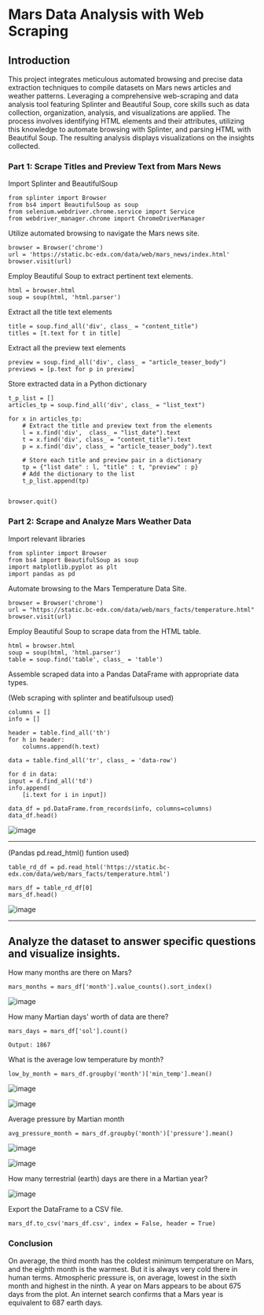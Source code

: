 # Mars Data Analysis with Web Scraping

## Introduction
This project integrates meticulous automated browsing and precise data extraction techniques to compile datasets on Mars news articles and weather patterns. Leveraging a comprehensive web-scraping and data analysis tool featuring Splinter and Beautiful Soup, core skills such as data collection, organization, analysis, and visualizations are applied. The process involves identifying HTML elements and their attributes, utilizing this knowledge to automate browsing with Splinter, and parsing HTML with Beautiful Soup. The resulting analysis displays visualizations on the insights collected.


### Part 1: Scrape Titles and Preview Text from Mars News

Import Splinter and BeautifulSoup

    from splinter import Browser
    from bs4 import BeautifulSoup as soup
    from selenium.webdriver.chrome.service import Service
    from webdriver_manager.chrome import ChromeDriverManager

Utilize automated browsing to navigate the Mars news site.

    browser = Browser('chrome')
    url = 'https://static.bc-edx.com/data/web/mars_news/index.html'
    browser.visit(url)

Employ Beautiful Soup to extract pertinent text elements.

    html = browser.html
    soup = soup(html, 'html.parser')

Extract all the title text elements

    title = soup.find_all('div', class_ = "content_title")
    titles = [t.text for t in title]

Extract all the preview text elements

    preview = soup.find_all('div', class_ = "article_teaser_body")
    previews = [p.text for p in preview]

Store extracted data in a Python dictionary

    t_p_list = []
    articles_tp = soup.find_all('div', class_ = "list_text")

    for x in articles_tp:
        # Extract the title and preview text from the elements
        l = x.find('div',  class_ = "list_date").text
        t = x.find('div', class_ = "content_title").text
        p = x.find('div', class_ = "article_teaser_body").text
        
        # Store each title and preview pair in a dictionary
        tp = {"list date" : l, "title" : t, "preview" : p}
        # Add the dictionary to the list
        t_p_list.append(tp)


    browser.quit()

### Part 2: Scrape and Analyze Mars Weather Data

Import relevant libraries

    from splinter import Browser
    from bs4 import BeautifulSoup as soup
    import matplotlib.pyplot as plt
    import pandas as pd

Automate browsing to the Mars Temperature Data Site.

    browser = Browser('chrome')
    url = "https://static.bc-edx.com/data/web/mars_facts/temperature.html"
    browser.visit(url)

Employ Beautiful Soup to scrape data from the HTML table.

    html = browser.html
    soup = soup(html, 'html.parser')
    table = soup.find('table', class_ = 'table')

Assemble scraped data into a Pandas DataFrame with appropriate data types.

(Web scraping with splinter and beatifulsoup used)

    columns = []
    info = []

    header = table.find_all('th')
    for h in header:
        columns.append(h.text)

    data = table.find_all('tr', class_ = 'data-row')

    for d in data:
    input = d.find_all('td')
    info.append(
        [i.text for i in input])

    data_df = pd.DataFrame.from_records(info, columns=columns)
    data_df.head()

![image](images/data_df.png)

-------------------------------------------

(Pandas pd.read_html() funtion used)

    table_rd_df = pd.read_html('https://static.bc-edx.com/data/web/mars_facts/temperature.html')

    mars_df = table_rd_df[0]
    mars_df.head()

![image](images/mars_df.png)

--------------------------------------------


## Analyze the dataset to answer specific questions and visualize insights.

How many months are there on Mars?

    mars_months = mars_df['month'].value_counts().sort_index()

![image](images/month_count.png)

How many Martian days' worth of data are there?

    mars_days = mars_df['sol'].count()

    Output: 1867

What is the average low temperature by month?

    low_by_month = mars_df.groupby('month')['min_temp'].mean()

![image](images/low_by_month.png)

![image](images/low_temp_month.png)

Average pressure by Martian month

    avg_pressure_month = mars_df.groupby('month')['pressure'].mean()

![image](images/avg_pressure_month.png)

![image](images/pressure_month.png)

How many terrestrial (earth) days are there in a Martian year? 

![image](images/terr_days.png)

Export the DataFrame to a CSV file.

    mars_df.to_csv('mars_df.csv', index = False, header = True) 

### Conclusion
On average, the third month has the coldest minimum temperature on Mars, and the eighth month is the warmest. But it is always very cold there in human terms. Atmospheric pressure is, on average, lowest in the sixth month and highest in the ninth. A year on Mars appears to be about 675 days from the plot. An internet search confirms that a Mars year is equivalent to 687 earth days.
